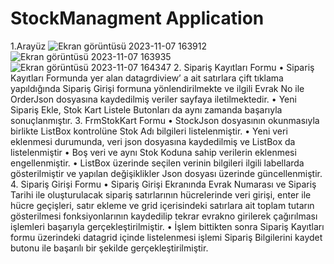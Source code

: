 # StockManagment Application
1.Arayüz
![Ekran görüntüsü 2023-11-07 163912](https://github.com/gizemyigitt/StockManagment/assets/63100787/d5a36559-87ae-43ea-986d-2a7b8a683d89)
![Ekran görüntüsü 2023-11-07 163935](https://github.com/gizemyigitt/StockManagment/assets/63100787/b383d08f-55c4-44a1-83f0-e23a3448876d)
![Ekran görüntüsü 2023-11-07 164347](https://github.com/gizemyigitt/StockManagment/assets/63100787/a635153e-1e69-44ec-9f04-39a2e332e064)
2.	Sipariş Kayıtları Formu
•	Sipariş Kayıtları Formunda yer alan datagrdiview’ a ait satırlara çift tıklama yapıldığında Sipariş Girişi formuna yönlendirilmekte ve ilgili Evrak No ile OrderJson dosyasına kaydedilmiş veriler sayfaya iletilmektedir.
•	Yeni Sipariş Ekle, Stok Kart Listele Butonları da aynı zamanda başarıyla sonuçlanmıştır.
3.	FrmStokKart Formu
•	StockJson dosyasının okunmasıyla birlikte ListBox kontrolüne Stok Adı bilgileri listelenmiştir.
•	Yeni veri eklenmesi durumunda, veri json dosyasına kaydedilmiş ve ListBox da listelenmiştir
•	Boş veri ve aynı Stok Koduna sahip verilerin eklenmesi engellenmiştir.
•	ListBox üzerinde seçilen verinin bilgileri ilgili labellarda gösterilmiştir ve yapılan değişiklikler Json dosyası üzerinde güncellenmiştir.
4.	Sipariş Girişi Formu
•	Sipariş Girişi Ekranında Evrak Numarası ve Sipariş Tarihi ile oluşturulacak sipariş satırlarının hücrelerinde veri girişi, enter ile hücre geçişleri, satır ekleme ve grid içerisindeki satırlara ait toplam tutarın gösterilmesi fonksiyonlarının kaydedilip tekrar evrakno girilerek çağırılması işlemleri başarıyla gerçekleştirilmiştir.
•	İşlem bittikten sonra Sipariş Kayıtları formu üzerindeki datagrid içinde listelenmesi işlemi Sipariş Bilgilerini kaydet butonu ile başarılı bir şekilde gerçekleştirilmiştir.
